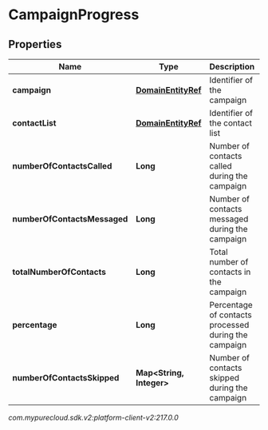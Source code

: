 # CampaignProgress


## Properties

| Name | Type | Description | Notes |
| ------------ | ------------- | ------------- | ------------- |
| **campaign** | [**DomainEntityRef**](DomainEntityRef) | Identifier of the campaign |  |
| **contactList** | [**DomainEntityRef**](DomainEntityRef) | Identifier of the contact list |  |
| **numberOfContactsCalled** | **Long** | Number of contacts called during the campaign |  [optional] |
| **numberOfContactsMessaged** | **Long** | Number of contacts messaged during the campaign |  [optional] |
| **totalNumberOfContacts** | **Long** | Total number of contacts in the campaign |  [optional] |
| **percentage** | **Long** | Percentage of contacts processed during the campaign |  [optional] |
| **numberOfContactsSkipped** | **Map&lt;String, Integer&gt;** | Number of contacts skipped during the campaign |  [optional] |




_com.mypurecloud.sdk.v2:platform-client-v2:217.0.0_
